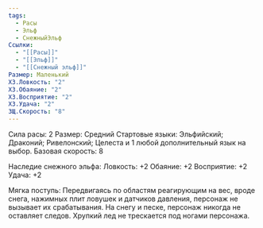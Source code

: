 ```yaml
---
tags:
  - Расы
  - Эльф
  - СнежныйЭльф
Ссылки:
  - "[[Расы]]"
  - "[[Эльф]]"
  - "[[Снежный эльф]]"
Размер: Маленький
ХЗ.Ловкость: "2"
ХЗ.Обаяние: "2"
ХЗ.Восприятие: "2"
ХЗ.Удача: "2"
ЗЩ.Скорость: "8"
---
```

Сила расы: 2
Размер: Средний
Стартовые языки: Эльфийский; Драконий; Ривелонский; Целеста и 1 любой дополнительный язык на выбор.
Базовая скорость: 8

Наследие снежного эльфа:
Ловкость: +2
Обаяние: +2
Восприятие: +2
Удача: +2

Мягка поступь:
Передвигаясь по областям реагирующим на вес, вроде снега, нажимных плит ловушек и датчиков давления, персонаж не вызывает их срабатывания. На снегу и песке, персонаж никогда не оставляет следов. Хрупкий лед не трескается под ногами персонажа. 




